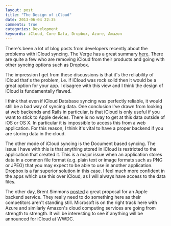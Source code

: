 ```yaml
---
layout: post
title: "The Design of iCloud"
date: 2013-06-04 22:35
comments: true
categories: Development
keywords: iCloud, Core Data, Dropbox, Azure, Amazon
---
```


There's been a lot of blog posts from developers recently about the problems with iCloud syncing. The Verge has a great summary [here](http://www.theverge.com/2013/3/26/4148628/why-doesnt-icloud-just-work). There are quite a few who are removing iCloud from their products and going with other syncing options such as Dropbox.

The impression I get from these discussions is that it's the reliability of iCloud that's the problem, i.e. if iCloud was rock solid then it would be a great option for your app. I disagree with this view and I think the design of iCloud is fundamentally flawed.

I think that even if iCloud Database syncing was perfectly reliable, it would still be a bad way of syncing data. One conclusion I've drawn from looking at web backends and Rails in particular, is that iCloud is only useful if you want to stick to Apple devices. There is no way to get at this data outside of iOS or OS X. In particular it is impossible to access this from a web application. For this reason, I think it's vital to have a proper backend if you are storing data in the cloud.

The other mode of iCloud syncing is the Document based syncing. The issue I have with this is that anything stored in iCloud is restricted to the application that created it. This is a major issue when an application stores data in a common file format (e.g. plain text or image formats such as PNG or JPEG) that you may expect to be able to use in another application. Dropbox is a far superior solution in this case. I feel much more confident in the apps which use this over iCloud, as I will always have access to the data files.

The other day, Brent Simmons [posted](http://inessential.com/2013/05/07/30_minutes_to_sync) a great proposal for an Apple backend service. They really need to do something here as their competitors aren't standing still. Microsoft is on the right track here with Azure and similarly Amazon's cloud computing services are going from strength to strength. It will be interesting to see if anything will be announced for iCloud at WWDC.
